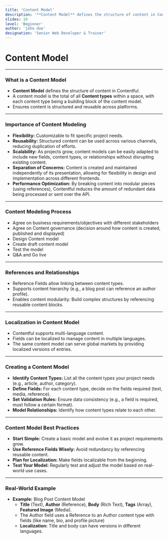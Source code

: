 ```yaml
---
title: 'Content Model'
description: '**Content Model** defines the structure of content in Contentful.'
slides: 10
level: 'Beginner'
author: 'john doe'
designation: 'Senior Web Developer & Trainer'
---
```


<!-- Slide 1 -->
# Content Model

---

<!-- Slide 2 -->
### What is a Content Model

- **Content Model** defines the structure of content in Contentful.
- A content model is the total of all **Content types** within a space, with each content type being a building block of the content model.
- Ensures content is structured and reusable across platforms.

---

<!-- Slide 3 -->
### Importance of Content Modeling

- **Flexibility:** Customizable to fit specific project needs.
- **Reusability:** Structured content can be used across various channels, reducing duplication of efforts.
- **Scalability:** As projects grow, content models can be easily adapted to include new fields, content types, or relationships without disrupting existing content.
- **Separation of Concerns:** Content is created and maintained independently of its presentation, allowing for flexibility in design and implementation across different frontends.
- **Performance Optimization:** By breaking content into modular pieces (using references), Contentful reduces the amount of redundant data being processed or sent over the API.

---

<!-- Slide 4 -->
### Content Modeling Process

- Agree on business requirements/objectives with different stakeholders
- Agree on Content governance (decision around how content is created, published and displayed)
- Design Content model
- Create draft content model
- Test the model
- Q&A and Go live


---

<!-- Slide 5 -->
### References and Relationships

- Reference Fields allow linking between content types.
- Supports content hierarchy (e.g., a blog post can reference an author profile).
- Enables content modularity: Build complex structures by referencing reusable content blocks.

---

<!-- Slide 6 -->
### Localization in Content Model

- Contentful supports multi-language content.
- Fields can be localized to manage content in multiple languages.
- The same content model can serve global markets by providing localized versions of entries.

---

<!-- Slide 7 -->
### Creating a Content Model

- **Identify Content Types:** List all the content types your project needs (e.g., article, author, category).
- **Define Fields:** For each content type, decide on the fields required (text, media, reference).
- **Set Validation Rules:** Ensure data consistency (e.g., a field is required, must follow a certain format).
- **Model Relationships:** Identify how content types relate to each other.

---

<!-- Slide 8 -->
### Content Model Best Practices

- **Start Simple:** Create a basic model and evolve it as project requirements grow.
- **Use Reference Fields Wisely:** Avoid redundancy by referencing reusable content.
- **Plan for Localization:** Make fields localizable from the beginning.
- **Test Your Model:** Regularly test and adjust the model based on real-world use cases.

---

<!-- Slide 9 -->
### Real-World Example

- **Example:** Blog Post Content Model
    - **Title** (Text), **Author** (Reference), **Body** (Rich Text), **Tags** (Array), **Featured Image** (Media).
    - The Author field uses a Reference to an Author content type with fields (like name, bio, and profile picture)
    - **Localization:** Title and body can have versions in different languages.